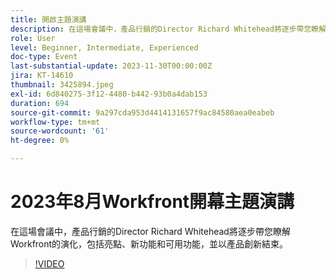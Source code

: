```yaml
---
title: 開啟主題演講
description: 在這場會議中，產品行銷的Director Richard Whitehead將逐步帶您瞭解Workfront的演化，包括亮點、新功能和可用功能，並以產品創新結束。
role: User
level: Beginner, Intermediate, Experienced
doc-type: Event
last-substantial-update: 2023-11-30T00:00:00Z
jira: KT-14610
thumbnail: 3425894.jpeg
exl-id: 6d840275-3f12-4480-b442-93b0a4dab153
duration: 694
source-git-commit: 9a297cda953d4414131657f9ac84580aea0eabeb
workflow-type: tm+mt
source-wordcount: '61'
ht-degree: 0%

---
```


# 2023年8月Workfront開幕主題演講

在這場會議中，產品行銷的Director Richard Whitehead將逐步帶您瞭解Workfront的演化，包括亮點、新功能和可用功能，並以產品創新結束。

>[!VIDEO](https://video.tv.adobe.com/v/3453840/?learn=on&captions=chi_hant)
